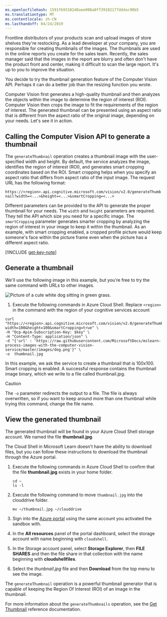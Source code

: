 ```yaml
---
ms.openlocfilehash: 1591fb93102d8aee008a0ff39102177dddac90b5
ms.translationtype: MT
ms.contentlocale: zh-CN
ms.lasthandoff: 04/24/2019
---
```

Frontline distributors of your products scan and upload images of store shelves they're restocking. As a lead developer at your company, you are responsible for creating thumbnails of the images. The thumbnails are used in the online reports you create for the sales team. Recently, the sales manager said that the images in the report are blurry and often don't have the product front and center, making it difficult to scan the large report. It's up to you to improve the situation.

You decide to try the thumbnail generation feature of the Computer Vision API. Perhaps it can do a better job than the resizing function you wrote.

Computer Vision first generates a high-quality thumbnail and then analyzes the objects within the image to determine the region of interest (ROI). Computer Vision then crops the image to fit the requirements of the region of interest. The generated thumbnail can be presented using an aspect ratio that is different from the aspect ratio of the original image, depending on your needs. Let's see it in action.

## <a name="calling-the-computer-vision-api-to-generate-a-thumbnail"></a>Calling the Computer Vision API to generate a thumbnail

The `generateThumbnail` operation creates a thumbnail image with the user-specified width and height. By default, the service analyzes the image, identifies the region of interest (ROI), and generates smart cropping coordinates based on the ROI. Smart cropping helps when you specify an aspect ratio that differs from aspect ratio of the input image. The request URL has the following format:

`https://<region>.api.cognitive.microsoft.com/vision/v2.0/generateThumbnail?width=<...>&height=<...>&smartCropping=<...>`

Different parameters can be provided to the API to generate the proper thumbnail for your needs. The `width` and `height` parameters are required. They tell the API which size you need for a specific image. The `smartCropping` parameter generates smarter cropping by analyzing the region of interest in your image to keep it within the thumbnail. As an example, with smart cropping enabled, a cropped profile picture would keep someone's face within the picture frame even when the picture has a different aspect ratio.

[!INCLUDE [get-key-note](./get-key.md)]

## <a name="generate-a-thumbnail"></a>Generate a thumbnail

We'll use the following image in this example, but you're free to try the same command with URLs to other images.

![Picture of a cute white dog sitting in green grass.](../media/4-dog.png)

1. Execute the following commands in Azure Cloud Shell. Replace `<region>` in the command with the region of your cognitive services account

```azurecli
curl "https://<region>.api.cognitive.microsoft.com/vision/v2.0/generateThumbnail?width=100&height=100&smartCropping=true" \
-H "Ocp-Apim-Subscription-Key: $key" \
-H "Content-Type: application/json" \
-d "{'url' : 'https://raw.githubusercontent.com/MicrosoftDocs/mslearn-process-images-with-the-computer-vision-service/master/images/dog.png'}" \
-o  thumbnail.jpg
```

In this example, we ask the service to create a thumbnail that is 100x100. Smart cropping is enabled. A successful response contains the thumbnail image binary, which we write to a file called thumbnail.jpg.

> [!CAUTION]
> The `-o` parameter redirects the output to a file. The file is always overwritten, so if you want to keep around  more than one thumbnail while trying this command, change the file name.

## <a name="view-the-generated-thumbnail"></a>View the generated thumbnail

The generated thumbnail will be found in your Azure Cloud Shell storage account. We named the file **thumbnail.jpg**.

The Cloud Shell in Microsoft Learn doesn't have the ability to download files, but you can follow these instructions to download the thumbnail through the Azure portal.

1. Execute the following commands in Azure Cloud Shell to confirm that the file **thumbnail.jpg** exists in your home folder.

    ```azurecli
    cd ~
    ls -l
    ```



1. Execute the following command to move `thumbnail.jpg` into the clouddrive folder.

    ```azurecli
    mv ~/thumbnail.jpg ~/clouddrive
    ```
1. Sign into the [Azure portal](https://portal.azure.com/learn.docs.microsoft.com?azure-portal=true) using the same account you activated the sandbox with.
1. In the **All resources** panel of the portal dashboard, select the storage account with name beginning with `cloudshell`.
1. In the Storage account panel, select **Storage Explorer**, then **FILE SHARES** and then the file share in that collection with the name beginning with **cloudshellfiles**.
1. Select the *thunbnail.jpg* file and then **Download** from the top menu to see the image.

The `generateThumbnail` operation is a powerful thumbnail generator that is capable of keeping the Region Of Interest (ROI) of an image in the thumbnail.

For more information about the `generateThumbnails` operation, see the [Get Thumbnail](https://westus.dev.cognitive.microsoft.com/docs/services/5adf991815e1060e6355ad44/operations/56f91f2e778daf14a499e1fb) reference documentation.
